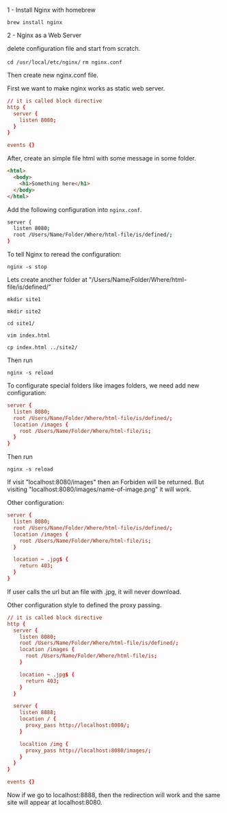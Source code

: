 1 - Install Nginx with homebrew

```brew install nginx```

2 - Nginx as a Web Server

delete configuration file and start from scratch.

```cd /usr/local/etc/nginx/```
```rm nginx.conf```

Then create new nginx.conf file.

First we want to make nginx works as static web server.
```conf
// it is called block directive
http {
  server {
    listen 8080;
  }
}

events {}
```

After, create an simple file html with some message in some folder.
```html
<html>
  <body>
    <h1>Something here</h1>
  </body>
</html>
```

Add the following configuration into `nginx.conf`.
```bash
server {
  listen 8080;
  root /Users/Name/Folder/Where/html-file/is/defined/;
}
```

To tell Nginx to reread the configuration:
```
nginx -s stop
```

Lets create another folder at "/Users/Name/Folder/Where/html-file/is/defined/"

```
mkdir site1

mkdir site2

cd site1/

vim index.html

cp index.html ../site2/
```
Then run 
```
nginx -s reload
```

To configurate special folders like images folders, we need add new configuration:

```conf
server {
  listen 8080;
  root /Users/Name/Folder/Where/html-file/is/defined/;
  location /images {
    root /Users/Name/Folder/Where/html-file/is;
  }
}
```

Then run
```
nginx -s reload
```

If visit "localhost:8080/images" then an Forbiden will be returned. But visiting "localhost:8080/images/name-of-image.png" it will work.

Other configuration:

```conf
server {
  listen 8080;
  root /Users/Name/Folder/Where/html-file/is/defined/;
  location /images {
    root /Users/Name/Folder/Where/html-file/is;
  }

  location ~ .jpg$ {
    return 403;
  }
}
```
If user calls the url but an file with .jpg, it will never download.


Other configuration style to defined the proxy passing.

```conf
// it is called block directive
http {
  server {
    listen 8080;
    root /Users/Name/Folder/Where/html-file/is/defined/;
    location /images {
      root /Users/Name/Folder/Where/html-file/is;
    }

    location ~ .jpg$ {
      return 403;
    }
  }

  server {
    listen 8888;
    location / {
      proxy_pass http://localhost:8080/;
    }

    localtion /img {
      proxy_pass http://localhost:8080/images/;
    }
  }
}

events {}
```

Now if we go to localhost:8888, then the redirection will work and the same site will appear at localhost:8080.
